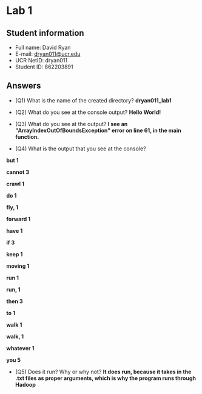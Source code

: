 # Lab 1

## Student information
* Full name: David Ryan
* E-mail: dryan011@ucr.edu
* UCR NetID: dryan011
* Student ID: 862203891

## Answers

* (Q1) What is the name of the created directory? **dryan011_lab1**

* (Q2) What do you see at the console output? **Hello World!**

* (Q3) What do you see at the output? **I see an "ArrayIndexOutOfBoundsException" error on line 61, in the main function.**

* (Q4) What is the output that you see at the console?

**but	1**

**cannot	3**

**crawl	1**

**do	1**

**fly,	1**

**forward	1**

**have	1**

**if	3**

**keep	1**

**moving	1**

**run	1**

**run,	1**

**then	3**

**to	1**

**walk	1**

**walk,	1**

**whatever	1**

**you	5**

* (Q5) Does it run? Why or why not? **It does run, because it takes in the .txt files as proper arguments, which is why the program runs through Hadoop**
